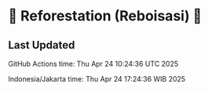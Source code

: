 
# 🌳 Reforestation (Reboisasi) 🌲

## Last Updated

GitHub Actions time: Thu Apr 24 10:24:36 UTC 2025

Indonesia/Jakarta time: Thu Apr 24 17:24:36 WIB 2025
